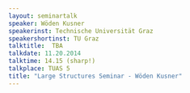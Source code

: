 ```yaml
---
layout: seminartalk
speaker: Wöden Kusner
speakerinst: Technische Universität Graz
speakershortinst: TU Graz
talktitle:  TBA
talkdate: 11.20.2014
talktime: 14.15 (sharp!)
talkplace: TUAS 5
title: "Large Structures Seminar - Wöden Kusner"
---
```


